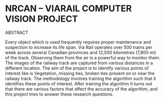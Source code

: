 # NRCAN – VIARAIL COMPUTER VISION PROJECT

ABSTRACT
 
Every object which is used frequently requires proper maintenance and suspection to increase its life span. Via Rail operates over 500 trains per week across several Canadian provinces and 12,500 kilometres (7,800 mi) of the track. Observing them from the air is a powerful way to monitor them. The images of the railway track are captured from various distances in a different location. The aim of the project is to identify various points of interest like is Vegetation, missing ties, broken ties present on or near the railway track. The methodology involves training the algorithm such that it identifies these points of interest. After training the algorithm it turns out that there are various factors that affect the accuracy of the algorithm, and this project tries to answer these research questions.
